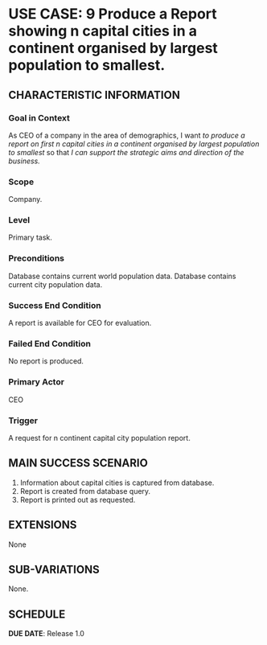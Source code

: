 # USE CASE: 9 Produce a Report showing n capital cities in a continent organised by largest population to smallest.

## CHARACTERISTIC INFORMATION

### Goal in Context

As CEO of a company in the area of demographics, I want *to produce a report on first n capital cities in a continent organised by largest population to smallest* so that *I can support the strategic aims and direction of the business.*

### Scope

Company.

### Level

Primary task.

### Preconditions

Database contains current world population data.
Database contains current city population data.

### Success End Condition

A report is available for CEO for evaluation.

### Failed End Condition

No report is produced.

### Primary Actor

CEO

### Trigger

A request for n continent capital city population report.

## MAIN SUCCESS SCENARIO

1. Information about capital cities is captured from database.
2. Report is created from database query.
3. Report is printed out as requested.

## EXTENSIONS

None

## SUB-VARIATIONS

None.

## SCHEDULE

**DUE DATE**: Release 1.0